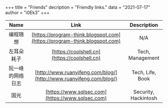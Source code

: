 +++
title = "Friends"
decription = "Friendly links."
data = "2021-07-17"
author = "i0Ek3"
+++


| Name | Link | Description |
| :---: | :---: | :---: |
| 编程随想 | [https://program-think.blogspot.com](https://program-think.blogspot.com) | N/A |
| 左耳朵耗子 | [https://coolshell.cn](https://coolshell.cn) | Tech, Management |
| 阮一峰的网络日志 | [http://www.ruanyifeng.com/blog/](http://www.ruanyifeng.com/blog/) | Tech, Life, Book |
| 国光  | [https://www.sqlsec.com](https://www.sqlsec.com) | Security, Hackintosh |
